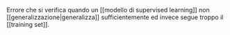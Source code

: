 Errore che si verifica quando un [[modello di supervised learning]] non [[generalizzazione|generalizza]] sufficientemente ed invece segue troppo il [[training set]].
